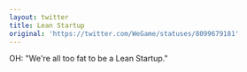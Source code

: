 ```yaml
---
layout: twitter
title: Lean Startup
original: 'https://twitter.com/WeGame/statuses/8099679181'
---
```


OH: "We're all too fat to be a Lean Startup."
